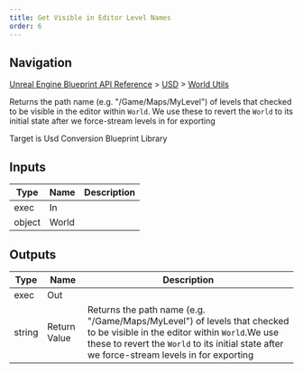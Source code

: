 ```yaml
---
title: Get Visible in Editor Level Names
order: 6
---
```

## Navigation

[Unreal Engine Blueprint API Reference](https://dev.epicgames.com/documentation/en-us/unreal-engine/BlueprintAPI) > [USD](https://dev.epicgames.com/documentation/en-us/unreal-engine/BlueprintAPI/USD) > [World Utils](https://dev.epicgames.com/documentation/en-us/unreal-engine/BlueprintAPI/USD/WorldUtils)

Returns the path name (e.g. "/Game/Maps/MyLevel") of levels that checked to be visible in the editor within `World`.
We use these to revert the `World` to its initial state after we force-stream levels in for exporting

Target is Usd Conversion Blueprint Library

## Inputs

| Type | Name | Description |
| --- | --- | --- |
| exec | In |  |
| object | World |  |

## Outputs

| Type | Name | Description |
| --- | --- | --- |
| exec | Out |  |
| string | Return Value | Returns the path name (e.g. "/Game/Maps/MyLevel") of levels that checked to be visible in the editor within `World`.We use these to revert the `World` to its initial state after we force-stream levels in for exporting |
